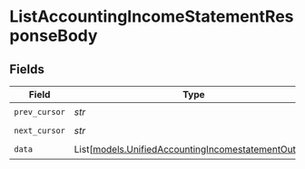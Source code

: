 # ListAccountingIncomeStatementResponseBody


## Fields

| Field                                                                                                      | Type                                                                                                       | Required                                                                                                   | Description                                                                                                |
| ---------------------------------------------------------------------------------------------------------- | ---------------------------------------------------------------------------------------------------------- | ---------------------------------------------------------------------------------------------------------- | ---------------------------------------------------------------------------------------------------------- |
| `prev_cursor`                                                                                              | *str*                                                                                                      | :heavy_check_mark:                                                                                         | N/A                                                                                                        |
| `next_cursor`                                                                                              | *str*                                                                                                      | :heavy_check_mark:                                                                                         | N/A                                                                                                        |
| `data`                                                                                                     | List[[models.UnifiedAccountingIncomestatementOutput](../models/unifiedaccountingincomestatementoutput.md)] | :heavy_check_mark:                                                                                         | N/A                                                                                                        |